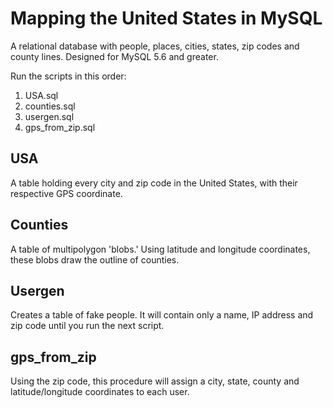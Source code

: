 # Mapping the United States in MySQL

A relational database with people, places, cities, states, zip codes and county lines. Designed for MySQL 5.6 and greater. 

Run the scripts in this order:
1. USA.sql
2. counties.sql
3. usergen.sql
4. gps_from_zip.sql

## USA 
A table holding every city and zip code in the United States, with their respective GPS coordinate. 

## Counties
A table of multipolygon 'blobs.' Using latitude and longitude coordinates, these blobs draw the outline of counties. 

## Usergen
Creates a table of fake people. It will contain only a name, IP address and zip code until you run the next script.

## gps_from_zip
Using the zip code, this procedure will assign a city, state, county and latitude/longitude coordinates to each user.

